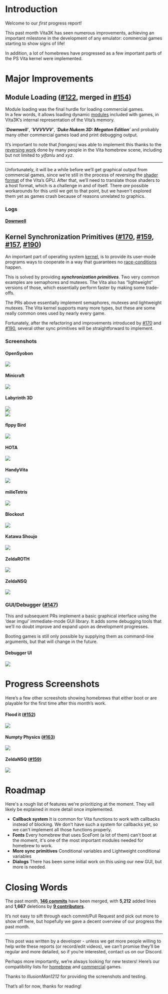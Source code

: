 ﻿
# Introduction
Welcome to our *first* progress report!

This past month Vita3K has seen numerous improvements, achieving an important milestone in the development of any emulator: commercial games starting to show signs of life!

In addition, a lot of homebrews have progressed as a few important parts of the PS Vita kernel were implemented.

# Major Improvements

## Module Loading ([#122](https://github.com/Vita3K/Vita3K/pull/122), merged in [#154](https://github.com/Vita3K/Vita3K/pull/154))

Module loading was the final hurdle for loading commercial games.  
In a few words, it allows loading dynamic [modules](https://www.wikiwand.com/en/Shared_library) included with games, in Vita3K’s internal representation of the Vita’s memory.

*‘**Downwell**’*, *‘**VVVVVV**’*, *‘**Duke Nukem 3D: Megaton Edition**’* and probably many other commercial games load and print debugging output.

It’s important to note that *frangarcj* was able to implement this thanks to the [reversing work](https://github.com/vitasdk/vita-toolchain/blob/master/doc/specifications.pdf) done by many people in the Vita homebrew scene, including but not limited to *yifanlu* and *xyz*.

---
Unfortunately, it will be a while before we’ll get graphical output from commercial games, since we’re still in the process of reversing the [shader format](https://wiki.henkaku.xyz/vita/SGX543) of the Vita’s GPU. After that, we’ll need to translate those shaders to a host format, which is a challenge in and of itself. There *are* possible workarounds for this until we get to that point, but we haven't explored them yet as games crash because of reasons unrelated to graphics.

### Logs
#### [Downwell](https://hastebin.com/raw/uzugaqisuy)

## Kernel Synchronization Primitives ([#170](https://github.com/Vita3K/Vita3K/pull/170), [#159](https://github.com/Vita3K/Vita3K/pull/159), [#157](https://github.com/Vita3K/Vita3K/pull/157), [#190](https://github.com/Vita3K/Vita3K/pull/190))
An important part of operating system [kernel](https://www.wikiwand.com/en/Kernel_(operating_system)), is to provide its user-mode programs ways to cooperate in a way that guarantees no [race-conditions](https://www.wikiwand.com/en/Race_condition) happen.

This is solved by providing ***synchronization primitives***. Two very common examples are semaphores and mutexes. The Vita also has “lightweight” versions of those, which essentially perform faster by making some trade-offs.

The PRs above essentially implement semaphores, mutexes and lightweight mutexes. The Vita kernel supports many more types, but these are some really common ones used by nearly every game.

Fortunately, after the refactoring and improvements introduced by [#170](https://github.com/Vita3K/Vita3K/pull/170) and [#190](https://github.com/Vita3K/Vita3K/pull/190), several other sync primitives will be straightforward to implement.

### Screenshots

#### OpenSyobon

![](https://cdn.discordapp.com/attachments/437723202630844417/439138000992206858/opensyobon.PNG)

#### Minicraft

![](https://media.discordapp.net/attachments/437723202630844417/439138216549941269/minicraft.PNG)

#### Labyrinth 3D

![](https://media.discordapp.net/attachments/437723202630844417/439138986318102558/labyrinth3d.PNG)  
![](https://media.discordapp.net/attachments/437723202630844417/439138884085874688/unknown.png)

#### flppy Bird

![](https://media.discordapp.net/attachments/437723202630844417/439139287167139843/unknown.png)

#### HOTA

![](https://cdn.discordapp.com/attachments/437723202630844417/439139733898133504/hota.PNG)

#### HandyVita

![](https://cdn.discordapp.com/attachments/437723202630844417/439140005084921876/unknown.png)

#### milieTetris

![](https://cdn.discordapp.com/attachments/437723202630844417/439140546968289300/unknown.png)

#### Blockout

![](https://cdn.discordapp.com/attachments/437723202630844417/439135758087880722/blockout1.PNG)

#### Katawa Shoujo

![](https://cdn.discordapp.com/attachments/437723202630844417/439135963080294402/katawashoujo.png)

#### ZeldaROTH

![](https://cdn.discordapp.com/attachments/437723202630844417/439135974954369024/zeldaROTH.PNG)

#### ZeldaNSQ

![](https://cdn.discordapp.com/attachments/437723202630844417/439137746821447690/zeldaNSQ.PNG)

### GUI/Debugger ([#147](https://github.com/Vita3K/Vita3K/pull/147))

This and subsequent PRs implement a basic graphical interface using the ‘dear imgui’ immediate-mode GUI library. It adds some debugging tools that we’ll no doubt improve and expand upon as development progresses.

Booting games is still only possible by supplying them as command-line arguments, but that will change in the future.

#### Debugger UI

![](https://cdn.discordapp.com/attachments/437723202630844417/439147218788679680/unknown.png)

Progress Screenshots
====================

Here’s a few other screeshots showing homebrews that either boot or are playable for the first time after this month’s work.

#### Flood it ([#152](https://github.com/Vita3K/Vita3K/pull/152))

![](https://cdn.discordapp.com/attachments/437723202630844417/439135510393389076/floodit.PNG)

#### Numpty Physics ([#163](https://github.com/Vita3K/Vita3K/pull/163))

![](https://cdn.discordapp.com/attachments/437723202630844417/439135636293681164/numpty.PNG)

#### ZeldaNSQ ([#159](https://github.com/Vita3K/Vita3K/pull/159))

![](https://cdn.discordapp.com/attachments/437723202630844417/439137746821447690/zeldaNSQ.PNG)

Roadmap
===
Here's a rough list of features we're prioritizing at the moment. They will likely be explained in more detail once implemented.
- **Callback system**
It is common for Vita functions to work with callbacks instead of blocking. We don't have such a system for callbacks yet, so we can't implement all those functions properly.
- **Fonts**
Every homebrew that uses SceFont (a lot of them) can't boot at the moment, it's one of the most important modules needed for homebrew to work.
- **More sync primitives**
Conditional variables and Lightweight conditional variables
- **Dialogs**
There has been some initial work on this using our new GUI, but more is needed.


Closing Words
=============
The past month, [**146 commits**](https://github.com/Vita3K/Vita3K/compare/master@%7B1month%7D...master) have been merged, with **5,212** added lines and **1,667** deletions by [**9 contributors**](https://github.com/Vita3K/Vita3K/graphs/contributors?from=2018-03-29&to=2018-04-30&type=c).

It’s not easy to sift through each commit/Pull Request and pick out more to show off here, but hopefully we gave a decent overview of our progress the past month.

---
This post was written by a developer - unless we get more people willing to help write these reports (or record/edit videos), we can’t promise they’ll be regular and more detailed, so if you’re interested, contact us on our Discord.

Perhaps more importantly, we’re always looking for new testers! Here’s our compatibility lists for [homebrew](https://github.com/Vita3K/homebrew-compatibility) and [commercial](ttps://github.com/Vita3K/compatibility) games.

Thanks to *IllusionMan1212* for providing the screenshots and testing.

That’s all for now, thanks for reading!
